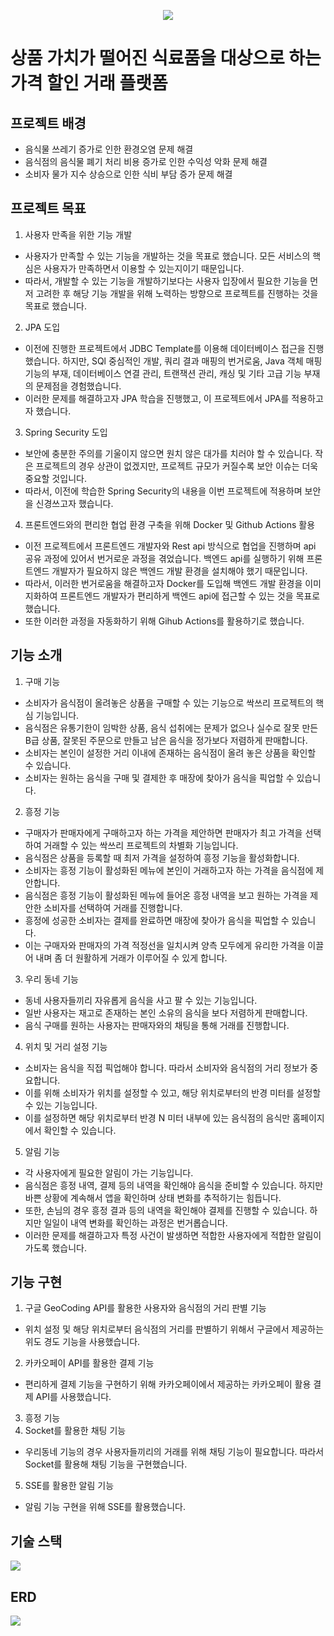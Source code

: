 
<p align="center">
  <img src="https://github.com/Lee-Min-Jung/Lee-Min-Jung/assets/82032462/527fee14-7c1c-4812-ae0a-b7428f156dbf">
</p>

# 상품 가치가 떨어진 식료품을 대상으로 하는 가격 할인 거래 플랫폼

## 프로젝트 배경
- 음식물 쓰레기 증가로 인한 환경오염 문제 해결
- 음식점의 음식물 폐기 처리 비용 증가로 인한 수익성 악화 문제 해결
- 소비자 물가 지수 상승으로 인한 식비 부담 증가 문제 해결


## 프로젝트 목표
1. 사용자 만족을 위한 기능 개발
- 사용자가 만족할 수 있는 기능을 개발하는 것을 목표로 했습니다. 모든 서비스의 핵심은 사용자가 만족하면서 이용할 수 있는지이기 때문입니다.
- 따라서, 개발할 수 있는 기능을 개발하기보다는 사용자 입장에서 필요한 기능을 먼저 고려한 후 해당 기능 개발을 위해 노력하는 방향으로 프로젝트를 진행하는 것을 목표로 했습니다.

2. JPA 도입
- 이전에 진행한 프로젝트에서 JDBC Template를 이용해 데이터베이스 접근을 진행했습니다. 하지만, SQl 중심적인 개발, 쿼리 결과 매핑의 번거로움, Java 객체 매핑 기능의 부재, 데이터베이스 연결 관리, 트랜잭션 관리, 캐싱 및 기타 고급 기능 부재의 문제점을 경험했습니다.
- 이러한 문제를 해결하고자 JPA 학습을 진행했고, 이 프로젝트에서 JPA를 적용하고자 했습니다.

3. Spring Security 도입
- 보안에 충분한 주의를 기울이지 않으면 원치 않은 대가를 치러야 할 수 있습니다. 작은 프로젝트의 경우 상관이 없겠지만, 프로젝트 규모가 커질수록 보안 이슈는 더욱 중요할 것입니다.
- 따라서, 이전에 학습한 Spring Security의 내용을 이번 프로젝트에 적용하며 보안을 신경쓰고자 했습니다.

4. 프론트엔드와의 편리한 협업 환경 구축을 위해 Docker 및 Github Actions 활용
- 이전 프로젝트에서 프론트엔드 개발자와 Rest api 방식으로 협업을 진행하며 api 공유 과정에 있어서 번거로운 과정을 겪었습니다. 백엔드 api를 실행하기 위해 프론트엔드 개발자가 필요하지 않은 백엔드 개발 환경을 설치해야 했기 때문입니다.
- 따라서, 이러한 번거로움을 해결하고자 Docker를 도입해 백엔드 개발 환경을 이미지화하여 프론트엔드 개발자가 편리하게 백엔드 api에 접근할 수 있는 것을 목표로 했습니다.
- 또한 이러한 과정을 자동화하기 위해 Gihub Actions를 활용하기로 했습니다.
  
## 기능 소개
1. 구매 기능
- 소비자가 음식점이 올려놓은 상품을 구매할 수 있는 기능으로 싹쓰리 프로젝트의 핵심 기능입니다.
- 음식점은 유통기한이 임박한 상품, 음식 섭취에는 문제가 없으나 실수로 잘못 만든 B급 상품, 잘못된 주문으로 만들고 남은 음식을 정가보다 저렴하게 판매합니다.
- 소비자는 본인이 설정한 거리 이내에 존재하는 음식점이 올려 놓은 상품을 확인할 수 있습니다.
- 소비자는 원하는 음식을 구매 및 결제한 후 매장에 찾아가 음식을 픽업할 수 있습니다.
2. 흥정 기능
- 구매자가 판매자에게 구매하고자 하는 가격을 제안하면 판매자가 최고 가격을 선택하여 거래할 수 있는 싹쓰리 프로젝트의 차별화 기능입니다.
- 음식점은 상품을 등록할 때 최저 가격을 설정하여 흥정 기능을 활성화합니다.
- 소비자는 흥정 기능이 활성화된 메뉴에 본인이 거래하고자 하는 가격을 음식점에 제안합니다.
- 음식점은 흥정 기능이 활성화된 메뉴에 들어온 흥정 내역을 보고 원하는 가격을 제안한 소비자를 선택하여 거래를 진행합니다.
- 흥정에 성공한 소비자는 결제를 완료하면 매장에 찾아가 음식을 픽업할 수 있습니다.
- 이는 구매자와 판매자의 가격 적정선을 일치시켜 양측 모두에게 유리한 가격을 이끌어 내며 좀 더 원활하게 거래가 이루어질 수 있게 합니다.
3. 우리 동네 기능
- 동네 사용자들끼리 자유롭게 음식을 사고 팔 수 있는 기능입니다.
- 일반 사용자는 재고로 존재하는 본인 소유의 음식을 보다 저렴하게 판매합니다.
- 음식 구매를 원하는 사용자는 판매자와의 채팅을 통해 거래를 진행합니다.
4. 위치 및 거리 설정 기능
- 소비자는 음식을 직접 픽업해야 합니다. 따라서 소비자와 음식점의 거리 정보가 중요합니다.
- 이를 위해 소비자가 위치를 설정할 수 있고, 해당 위치로부터의 반경 미터를 설정할 수 있는 기능입니다.
- 이를 설정하면 해당 위치로부터 반경 N 미터 내부에 있는 음식점의 음식만 홈페이지에서 확인할 수 있습니다.
5. 알림 기능
- 각 사용자에게 필요한 알림이 가는 기능입니다.
- 음식점은 흥정 내역, 결제 등의 내역을 확인해야 음식을 준비할 수 있습니다. 하지만 바쁜 상황에 계속해서 앱을 확인하며 상태 변화를 추적하기는 힘듭니다.
- 또한, 손님의 경우 흥정 결과 등의 내역을 확인해야 결제를 진행할 수 있습니다. 하지만 일일이 내역 변화를 확인하는 과정은 번거롭습니다.
- 이러한 문제를 해결하고자 특정 사건이 발생하면 적합한 사용자에게 적합한 알림이 가도록 했습니다.
      
## 기능 구현
1. 구글 GeoCoding API를 활용한 사용자와 음식점의 거리 판별 기능
- 위치 설정 및 해당 위치로부터 음식점의 거리를 판별하기 위해서 구글에서 제공하는 위도 경도 기능을 사용했습니다.
2. 카카오페이 API를 활용한 결제 기능
- 편리하게 결제 기능을 구현하기 위해 카카오페이에서 제공하는 카카오페이 활용 결제 API를 사용했습니다.
3. 흥정 기능
4. Socket를 활용한 채팅 기능
- 우리동네 기능의 경우 사용자들끼리의 거래를 위해 채팅 기능이 필요합니다. 따라서 Socket를 활용해 채팅 기능을 구현했습니다.
5. SSE를 활용한 알림 기능
- 알림 기능 구현을 위해 SSE를 활용했습니다.

## 기술 스택
<img src="https://github.com/Lee-Min-Jung/ssackthree_back/assets/82032462/fd8da99a-0202-4776-a312-ac12ee30f625">

## ERD
<img src="https://github.com/Lee-Min-Jung/ssackthree_back/assets/82032462/08c8afd5-3e7b-4716-b053-25d880011348">

